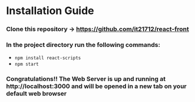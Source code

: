 # Installation Guide

### Clone this repository -> https://github.com/it21712/react-front
### In the project directory run the following commands:
- `npm install react-scripts`
- `npm start`

### Congratulations!! The Web Server is up and running at http://localhost:3000 and will be opened in a new tab on your default web browser
